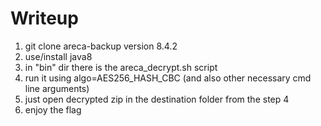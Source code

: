 # Writeup

1) git clone areca-backup version 8.4.2
2) use/install java8
3) in "bin" dir there is the areca_decrypt.sh script
4) run it using algo=AES256_HASH_CBC (and also other necessary cmd line arguments)
5) just open decrypted zip in the destination folder from the step 4
6) enjoy the flag 
